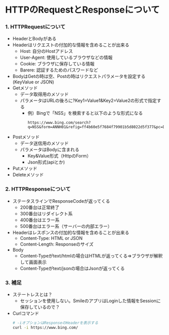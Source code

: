 # HTTPのRequestとResponseについて

### 1. HTTPRequestについて
- HeaderとBodyがある
- Headerはリクエストの付加的な情報を含めることが出来る
  - Host: 自分のHostアドレス
  - User-Agent: 使用しているブラウザなどの情報
  - Cookie: ブラウザに保存している情報
  - Barere: 認証するためのパスワードなど
- BodyはGetの時は空、Postの時はリクエストパラメータを設定する(KeyValue or JSON)
- Getメソッド
  - データ取得用のメソッド
  - パラメータはURLの後ろに?Key1=Value1&Key2=Value2の形式で指定する
    - 例）Bingで「NSS」を検索すると以下のような形式になる
      ```
      https://www.bing.com/search?q=NSS&form=ANNH01&refig=ff4b60e5f7684f79901b5d8022d5f377&pc=DCTS&adppc=EDGEESS
      ``````
- Postメソッド
  - データ送信用のメソッド
  - パラメータはBodyに含まれる
    - Key&Value形式（HttpのForm）
    - Json形式(apiとか)
- Putメソッド
- Deleteメソッド

### 2. HTTPResponseについて
- ステータスラインでResponseCodeが返ってくる
  - 200番台は正常終了
  - 300番台はリダイレクト系
  - 400番台はエラー系
  - 500番台はエラー系（サーバーの内部エラー）
- Headerはレスポンスの付加的な情報を含めることが出来る
  - Content-Type: HTML or JSON
  - Content-Length: Responseのサイズ
- Body
  - Content-Typeがtext/htmlの場合はHTMLが返ってくる⇒ブラウザが解釈して画面表示
  - Content-Typeがtext/jsonの場合はJsonが返ってくる

### 3. 補足
- ステートレスとは？
  - セッションを使用しない。SmileのアプリはLoginした情報をSessionに保存しているので？
- Curlコマンド
  ```bash
  # -iオプションはResponseのHeaderを表示する
  curl -i https://www.bing.com/
  ```